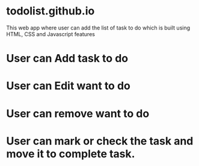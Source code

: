 # todolist.github.io
This web app where user can add the list of task to do which is built using HTML, CSS and Javascript
features
# User can Add task to do
# User can Edit want to do
# User can remove want to do
# User can mark or check the task and move it to complete task.
